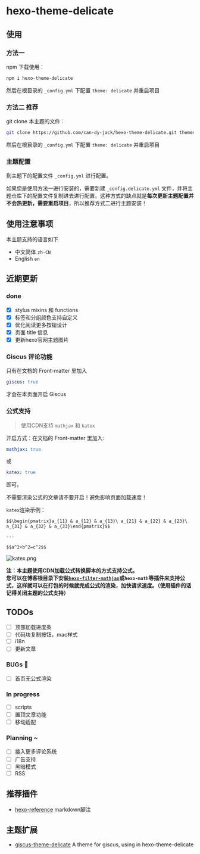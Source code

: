# hexo-theme-delicate

## 使用
### 方法一
npm 下载使用：
```bash
npm i hexo-theme-delicate
```

然后在根目录的 `_config.yml` 下配置 `theme: delicate` 并重启项目

### 方法二 **推荐**
git clone 本主题的文件：
```bash
git clone https://github.com/can-dy-jack/hexo-theme-delicate.git themes/delicate
```

然后在根目录的 `_config.yml` 下配置 `theme: delicate` 并重启项目

### 主题配置
到主题下的配置文件 `_config.yml` 进行配置。

如果您是使用方法一进行安装的，需要新建 `_config.delicate.yml` 文件，并将主题仓库下的配置文件复制进去进行配置。这种方式的缺点就是**每次更新主题配置并不会热更新，需要重启项目**，所以推荐方式二进行主题安装！

## 使用注意事项
本主题支持的语言如下
- 中文简体 `zh-CN`
- English `en`

## 近期更新
### done
- [x] stylus mixins 和 functions
- [x] 标签和分组颜色支持自定义
- [x] 优化阅读更多按钮设计
- [x] 页面 title 信息
- [x] 更新hexo官网主题图片

### Giscus 评论功能
只有在文档的 Front-matter 里加入
```yml
giscus: true
```
才会在本页面开启 Giscus


### 公式支持
> 使用CDN支持 `mathjax` 和 `katex`

开启方式：在文档的 Front-matter 里加入:
```yml
mathjax: true
```
或
```yml
katex: true
```
即可。

不需要渲染公式的文章请不要开启！避免影响页面加载速度！

`katex`渲染示例：
```katex
$$\begin{pmatrix}a_{11} & a_{12} & a_{13}\ a_{21} & a_{22} & a_{23}\ a_{31} & a_{32} & a_{33}\end{pmatrix}$$

---

$$a^2+b^2=c^2$$
```

![katex.png](https://s2.loli.net/2023/07/16/lcUwDYPa7IOnTQ8.png)

**注：本主题使用CDN加载公式转换脚本的方式支持公式。**  
**您可以在博客根目录下安装[`hexo-filter-mathjax`](https://github.com/next-theme/hexo-filter-mathjax)或`hexo-math`等插件来支持公式，这样就可以在打包的时候就完成公式的渲染，加快请求速度。（使用插件的话记得关闭主题的公式支持）**

## TODOs
- [ ] 顶部加载进度条
- [ ] 代码块复制按钮，mac样式
- [ ] i18n
- [ ] 更新文章

### BUGs 🐛
- [ ] 首页无公式渲染

### In progress
- [ ] scripts
- [ ] 置顶文章功能
- [ ] 移动适配

### Planning ~
- [ ] 接入更多评论系统
- [ ] 广告支持
- [ ] 黑暗模式
- [ ] RSS

## 推荐插件
- [hexo-reference](https://github.com/kchen0x/hexo-reference) markdown脚注

## 主题扩展
- [giscus-theme-delicate](https://github.com/can-dy-jack/giscus-theme-delicate) A theme for giscus, using in hexo-theme-delicate

